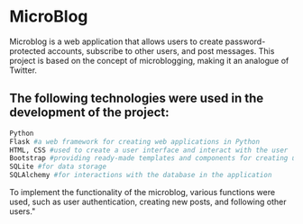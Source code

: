 # MicroBlog

Microblog is a web application that allows users to create password-protected accounts, subscribe to other users, and post messages. This project is based on the concept of microblogging, making it an analogue of Twitter.

The following technologies were used in the development of the project:
---
``` bash
Python
Flask #a web framework for creating web applications in Python
HTML, CSS #used to create a user interface and interact with the user
Bootstrap #providing ready-made templates and components for creating user-friendly interfaces
SQLite #for data storage
SQLAlchemy #for interactions with the database in the application
```
To implement the functionality of the microblog, various functions were used, such as user authentication, creating new posts, and following other users."



